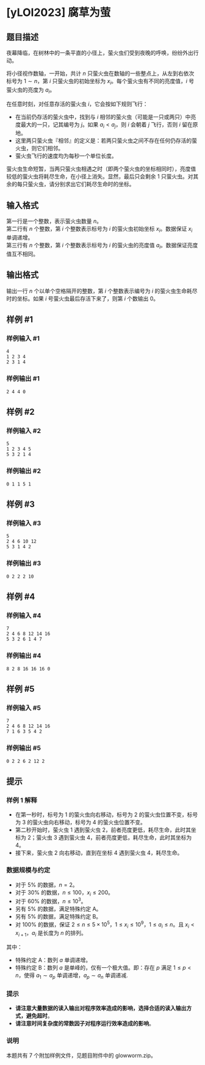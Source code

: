 # [yLOI2023] 腐草为萤

## 题目描述

夜幕降临，在树林中的一条平直的小径上，萤火虫们受到夜晚的呼唤，纷纷外出行动。

将小径视作数轴，一开始，共计 $n$ 只萤火虫在数轴的一些整点上，从左到右依次标号为 $1 \sim n$，第 $i$ 只萤火虫的初始坐标为 $x_i$。每个萤火虫有不同的亮度值，$i$ 号萤火虫的亮度为 $a_i$。

在任意时刻，对任意存活的萤火虫 $i$，它会按如下规则飞行：

- 在当前仍存活的萤火虫中，找到与 $i$ 相邻的萤火虫（可能是一只或两只）中亮度最大的一只，记其编号为 $j$。如果 $a_i < a_j$，则 $i$ 会朝着 $j$ 飞行，否则 $i$ 留在原地。
- 这里两只萤火虫『相邻』的定义是：若两只萤火虫之间不存在任何仍存活的萤火虫，则它们相邻。
- 萤火虫飞行的速度均为每秒一个单位长度。

萤火虫生命短暂，当两只萤火虫相遇之时（即两个萤火虫的坐标相同时），亮度值较低的萤火虫将耗尽生命，在小径上消失。显然，最后只会剩余 $1$ 只萤火虫。对其余的每只萤火虫，请分别求出它们耗尽生命时的坐标。

## 输入格式

第一行是一个整数，表示萤火虫数量 $n$。  
第二行有 $n$ 个整数，第 $i$ 个整数表示标号为 $i$ 的萤火虫初始坐标 $x_i$。数据保证 $x_i$ 单调递增。  
第三行有 $n$ 个整数，第 $i$ 个整数表示标号为 $i$ 的萤火虫的亮度值 $a_i$。数据保证亮度值互不相同。

## 输出格式

输出一行 $n$ 个以单个空格隔开的整数，第 $i$ 个整数表示编号为 $i$ 的萤火虫生命耗尽时的坐标。如果 $i$ 号萤火虫最后存活下来了，则第 $i$ 个数输出 0。

## 样例 #1

### 样例输入 #1
```
4
1 2 3 4
2 3 1 4
```

### 样例输出 #1

```
2 4 4 0
```

## 样例 #2

### 样例输入 #2
```
5
1 2 3 4 5
5 3 2 1 4
```

### 样例输出 #2

```
0 1 1 5 1
```

## 样例 #3

### 样例输入 #3
```
5
2 4 6 10 12
5 3 1 4 2
```

### 样例输出 #3

```
0 2 2 2 10
```

## 样例 #4

### 样例输入 #4
```
7
2 4 6 8 12 14 16
5 3 2 6 1 4 7
```

### 样例输出 #4

```
8 2 8 16 16 16 0
```

## 样例 #5

### 样例输入 #5
```
7
2 4 6 8 12 14 16
7 1 6 3 5 4 2
```

### 样例输出 #5

```
0 2 2 6 2 12 2
```

## 提示

### 样例 1 解释

- 在第一秒时，标号为 $1$ 的萤火虫向右移动，标号为 $2$ 的萤火虫位置不变，标号为 $3$ 的萤火虫向右移动，标号为 $4$ 的萤火虫位置不变。
- 第二秒开始时，萤火虫 $1$ 遇到萤火虫 $2$，前者亮度更低，耗尽生命，此时其坐标为 $2$；萤火虫 $3$ 遇到萤火虫 $4$，前者亮度更低，耗尽生命，此时其坐标为 $4$。
- 接下来，萤火虫 $2$ 向右移动，直到在坐标 $4$ 遇到萤火虫 $4$，耗尽生命。

### 数据规模与约定

- 对于 $5\%$ 的数据，$n = 2$。
- 对于 $30\%$ 的数据，$n \leq 100$，$x_i \leq 200$。
- 对于 $60\%$ 的数据，$n \leq 10^3$。
- 另有 $5\%$ 的数据，满足特殊约定 A。
- 另有 $5\%$ 的数据，满足特殊约定 B。
- 对 $100\%$ 的数据，保证 $2 \leq n \leq 5 \times 10^5$，$1 \leq x_i \leq 10^9$，$1 \leq a_i \leq n$。且 $x_i < x_{i + 1}$，$a_i$ 是长度为 $n$ 的排列。

其中：

- 特殊约定 A：数列 $a$ 单调递增。  
- 特殊约定 B：数列 $a$ 是单峰的，仅有一个极大值。即：存在 $p$ 满足 $1 \leq p < n$，使得 $a_1 \sim a_p$ 单调递增，$a_p \sim a_n$ 单调递减.

### 提示

- **请注意大量数据的读入输出对程序效率造成的影响，选择合适的读入输出方式，避免超时**。
- **请注意时间复杂度的常数因子对程序运行效率造成的影响**。

### 说明

本题共有 7 个附加样例文件，见题目附件中的 glowworm.zip。
